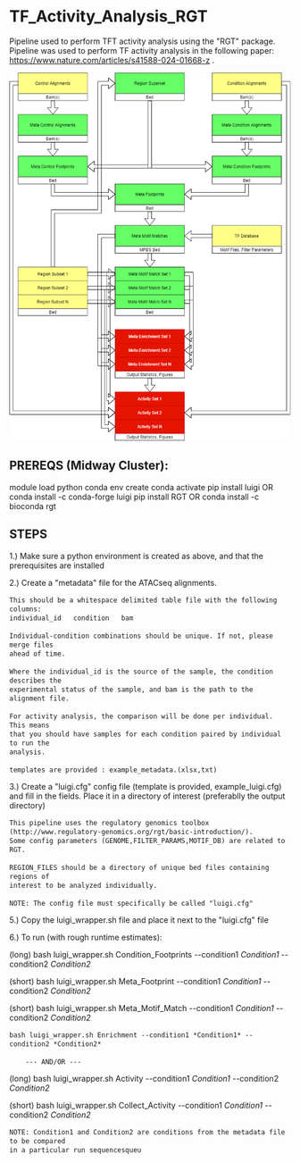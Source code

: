 # TF_Activity_Analysis_RGT
Pipeline used to perform TFT activity analysis using the "RGT" package. Pipeline was used to perform TF activity analysis in the following paper: https://www.nature.com/articles/s41588-024-01668-z .



![alt text](luigi_pipeline/Motif_Enrichment_Matching.png)

## PREREQS (Midway Cluster):

module load python
conda env create <python environment>
conda activate <python environment>
pip install luigi
OR
conda install -c conda-forge luigi
pip install RGT
OR
conda install -c bioconda rgt


## STEPS

1.) Make sure a python environment is created as above, and that the prerequisites are
installed

2.) Create a "metadata" file for the ATACseq alignments. 

    This should be a whitespace delimited table file with the following columns:
    individual_id	condition	bam

    Individual-condition combinations should be unique. If not, please merge files
    ahead of time.

    Where the individual_id is the source of the sample, the condition describes the 
    experimental status of the sample, and bam is the path to the alignment file.

    For activity analysis, the comparison will be done per individual. This means 
    that you should have samples for each condition paired by individual to run the
    analysis.

    templates are provided : example_metadata.(xlsx,txt)

3.) Create a "luigi.cfg" config file (template is provided, example_luigi.cfg) and fill in the
    fields. Place it in a directory of interest (preferablly the output directory)

    This pipeline uses the regulatory genomics toolbox (http://www.regulatory-genomics.org/rgt/basic-introduction/).
    Some config parameters (GENOME,FILTER_PARAMS,MOTIF_DB) are related to RGT.

    REGION_FILES should be a directory of unique bed files containing regions of 
    interest to be analyzed individually.

    NOTE: The config file must specifically be called "luigi.cfg"

5.) Copy the luigi_wrapper.sh file and place it next to the "luigi.cfg" file

6.) To run (with rough runtime estimates):

(long)    bash luigi_wrapper.sh Condition_Footprints --condition1 *Condition1* --condition2 *Condition2*

(short)   bash luigi_wrapper.sh Meta_Footprint --condition1 *Condition1* --condition2 *Condition2*

(short)   bash luigi_wrapper.sh Meta_Motif_Match --condition1 *Condition1* --condition2 *Condition2*
    
    bash luigi_wrapper.sh Enrichment --condition1 *Condition1* --condition2 *Condition2*

        --- AND/OR ---
    
(long)  bash luigi_wrapper.sh Activity --condition1 *Condition1* --condition2 *Condition2*

(short) bash luigi_wrapper.sh Collect_Activity --condition1 *Condition1* --condition2 *Condition2*

    NOTE: Condition1 and Condition2 are conditions from the metadata file to be compared
    in a particular run sequencesqueu
